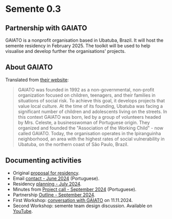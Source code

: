 # Semente 0.3

## Partnership with GAIATO

GAIATO is a nonprofit organisation based in Ubatuba, Brazil. It will host the semente residency in February 2025. The toolkit will be used to help visualise and develop further the organisations' projects.

## About GAIATO

Translated from [their website](https://www.gaiato.org/):

> GAIATO was founded in 1992 as a non-governmental, non-profit organization focused on children, teenagers, and their families in situations of social risk. To achieve this goal, it develops projects that value local culture. At the time of its founding, Ubatuba was facing a significant number of children and adolescents living on the streets. In this context GAIATO was born, led by a group of volunteers headed by Mrs. Celeste, a businesswoman of Portuguese origin. They organized and founded the "Association of the Working Child" - now called GAIATO. Today, the organisation operates in the Ipiranguinha neighborhood, an area with the highest rates of social vulnerability in Ubatuba, on the northern coast of São Paulo, Brazil.

## Documenting activities

- Original [proposal for residency](residency_proposal.md).
- Email [contact - June 2024](2024-06-14_email.md) (Portuguese).
- Residency [planning - July 2024](residency_planning.md).
- Minutes from [Project call - September 2024](2024-09-13_call.md) (Portuguese).
- Partnership [Outline - September 2024](2024-09_outline.md).
- First Workshop: [conversation with GAIATO](2024-11-11_workshop.md) on 11.11.2024. 
- Second Workshop: semente team design discussion. Available on [YouTube](https://www.youtube.com/watch?v=QZ5N1hMrrU4).
